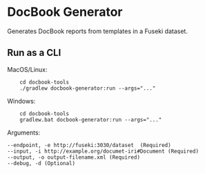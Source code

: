 # DocBook Generator

Generates DocBook reports from templates in a Fuseki dataset.

## Run as a CLI 
MacOS/Linux: 
```
    cd docbook-tools
    ./gradlew docbook-generator:run --args="..."    
```
Windows: 
```
    cd docbook-tools
    gradlew.bat docbook-generator:run --args="..."    
```
Arguments:
```
--endpoint, -e http://fuseki:3030/dataset  (Required)
--input, -i http://example.org/documet-iri#Document (Required)
--output, -o output-filename.xml (Required)
--debug, -d (Optional)
```